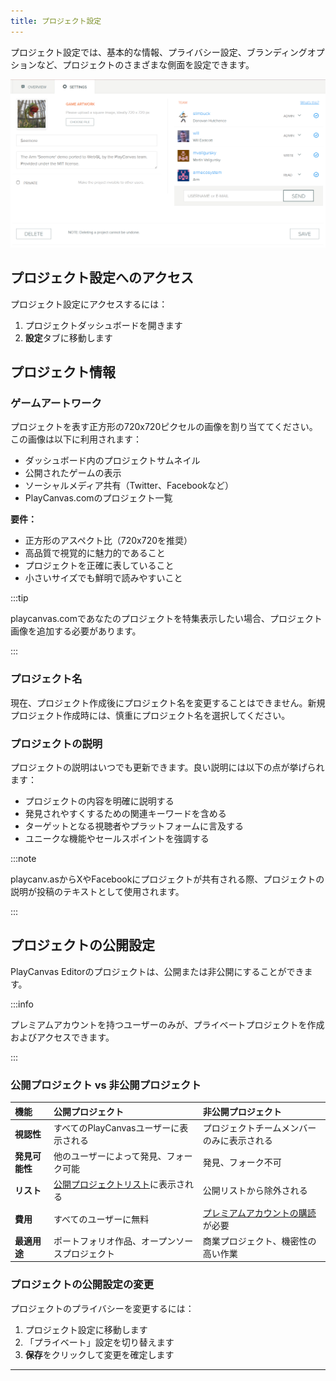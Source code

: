 ```yaml
---
title: プロジェクト設定
---
```


プロジェクト設定では、基本的な情報、プライバシー設定、ブランディングオプションなど、プロジェクトのさまざまな側面を設定できます。

![プロジェクト設定](/img/user-manual/editor/projects/project-settings.png)

## プロジェクト設定へのアクセス

プロジェクト設定にアクセスするには：

1. プロジェクトダッシュボードを開きます
2. **設定**タブに移動します

## プロジェクト情報

### ゲームアートワーク

<!--
![プロジェクト画像設定](/img/user-manual/dashboard/project-image.png)
-->

プロジェクトを表す正方形の720x720ピクセルの画像を割り当ててください。この画像は以下に利用されます：

- ダッシュボード内のプロジェクトサムネイル
- 公開されたゲームの表示
- ソーシャルメディア共有（Twitter、Facebookなど）
- PlayCanvas.comのプロジェクト一覧

**要件：**

- 正方形のアスペクト比（720x720を推奨）
- 高品質で視覚的に魅力的であること
- プロジェクトを正確に表していること
- 小さいサイズでも鮮明で読みやすいこと

:::tip

playcanvas.comであなたのプロジェクトを特集表示したい場合、プロジェクト画像を追加する必要があります。

:::

### プロジェクト名

現在、プロジェクト作成後にプロジェクト名を変更することはできません。新規プロジェクト作成時には、慎重にプロジェクト名を選択してください。

### プロジェクトの説明

プロジェクトの説明はいつでも更新できます。良い説明には以下の点が挙げられます：

- プロジェクトの内容を明確に説明する
- 発見されやすくするための関連キーワードを含める
- ターゲットとなる視聴者やプラットフォームに言及する
- ユニークな機能やセールスポイントを強調する

:::note

playcanv.asからXやFacebookにプロジェクトが共有される際、プロジェクトの説明が投稿のテキストとして使用されます。

:::

## プロジェクトの公開設定

PlayCanvas Editorのプロジェクトは、公開または非公開にすることができます。

:::info

プレミアムアカウントを持つユーザーのみが、プライベートプロジェクトを作成およびアクセスできます。

:::

### 公開プロジェクト vs 非公開プロジェクト

| 機能         | 公開プロジェクト                       | 非公開プロジェクト                       |
| :----------- | :------------------------------------- | :--------------------------------------- |
| **視認性**   | すべてのPlayCanvasユーザーに表示される | プロジェクトチームメンバーのみに表示される |
| **発見可能性** | 他のユーザーによって発見、フォーク可能   | 発見、フォーク不可                       |
| **リスト**   | [公開プロジェクトリスト](https://playcanvas.com/explore/featured)に表示される | 公開リストから除外される                 |
| **費用**     | すべてのユーザーに無料                 | [プレミアムアカウントの購読](https://playcanvas.com/plans)が必要 |
| **最適用途** | ポートフォリオ作品、オープンソースプロジェクト | 商業プロジェクト、機密性の高い作業     |

### プロジェクトの公開設定の変更

プロジェクトのプライバシーを変更するには：

1. プロジェクト設定に移動します
2. 「プライベート」設定を切り替えます
3. **保存**をクリックして変更を確定します

---
